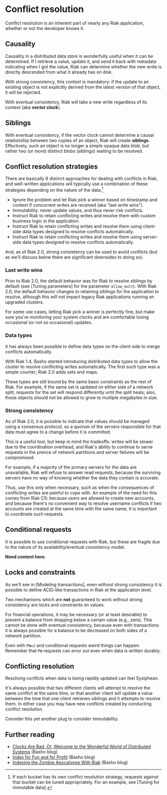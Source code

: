 # Conflict resolution

Conflict resolution is an inherent part of nearly any Riak
application, whether or not the developer knows it.

## Causality

Causality in a distributed data store is wonderfully useful when it
can be determined. If I retrieve a value, update it, and send it back
with metadata indicating when I got the value, Riak can determine
whether the new write is directly descended from what it already has
on disk.

With strong consistency, this context is mandatory: if the update to
an existing object is not explicitly derived from the latest version
of that object, it will be rejected.

With eventual consistency, Riak will take a new write regardless of
its context (aka **vector clock**).

## Siblings

With eventual consistency, if the vector clock cannot determine a
causal relationship between two copies of an object, Riak will create
**siblings**. Effectively, such an object is no longer a simple opaque
data blob, but rather two (or more) distinct blobs (siblings) waiting
to be resolved.

## Conflict resolution strategies

There are basically 6 distinct approaches for dealing with conflicts
in Riak, and well-written applications will typically use a
combination of these strategies depending on the nature of the data.[^conflict-tuning]

[^conflict-tuning]: If each bucket has its own conflict resolution
strategy, requests against that bucket can be tuned appropriately. For
an example, see [Tuning for immutable data].

* Ignore the problem and let Riak pick a winner based on timestamp and
  context if concurrent writes are received (aka "last write wins").
* Immutability: never update values, and thus never risk conflicts.
* Instruct Riak to retain conflicting writes and resolve them with
  custom business logic in the application.
* Instruct Riak to retain conflicting writes and resolve them using
  client-side data types designed to resolve conflicts automatically.
* Instruct Riak to retain conflicting writes and resolve them using
  server-side data types designed to resolve conflicts automatically.

And, as of Riak 2.0, strong consistency can be used to avoid conflicts
(but as we'll discuss below there are significant downsides to doing
so).


### Last write wins

Prior to Riak 2.0, the default behavior was for Riak to resolve
siblings by default (see [Tuning parameters] for the parameter
`allow_mult`). With Riak 2.0, the default behavior changes to
retaining siblings for the application to resolve, although this will
not impact legacy Riak applications running on upgraded clusters.

For some use cases, letting Riak pick a winner is perfectly fine, but
make sure you're monitoring your system clocks and are comfortable
losing occasional (or not so occasional) updates.

### Data types

It has always been possible to define data types on the client side to
merge conflicts automatically.

With Riak 1.4, Basho started introducing distributed data types to
allow the cluster to resolve conflicting writes automatically. The
first such type was a simple counter; Riak 2.0 adds sets and maps.

These types are still bound by the same basic constraints as the rest
of Riak. For example, if the same set is updated on either side of a
network split, requests for the set will respond differently until the
split heals; also, these objects should not be allowed to grow to
multiple megabytes in size.

### Strong consistency

As of Riak 2.0, it is possible to indicate that values should be
managed using a consensus protocol, so a quorum of the servers
responsible for that data must agree to a change before it is
committed.

This is a useful tool, but keep in mind the tradeoffs: writes will be
slower due to the coordination overhead, and Riak's ability to
continue to serve requests in the prence of network partitions and
server failures will be compromised.

For example, if a majority of the primary servers for the data are
unavailable, Riak will refuse to answer read requests, because the
surviving servers have no way of knowing whether the data they contain
is accurate.

Thus, use this only when necessary, such as when the consequences of
conflicting writes are painful to cope with. An example of the need
for this comes from Riak CS: because users are allowed to create new
accounts, and because there's no convenient way to resolve username
conflicts if two accounts are created at the same time with the same
name, it is important to coordinate such requests.

## Conditional requests

It is possible to use conditional requests with Riak, but these are
fragile due to the nature of its availability/eventual consistency
model.

**Need content here.**

## Locks and constraints

As we'll see in [Modeling transactions], even without strong consistency it is
possible to define ACID-like transactions in Riak at the application
level.

Two mechanisms which are **not** guaranteed to work without strong
consistency are locks and constraints on values.

For financial operations, it may be necessary (or at least desirable)
to prevent a balance from dropping below a certain value (e.g.,
zero). This cannot be done with eventual consistency, because even
with transactions it is always possible for a balance to be decreased
on both sides of a network partition.

Even with `PW=2` and conditional requests weird things can
happen. Remember that `PW` requests can error out even when data is
written durably.

## Conflicting resolution

Resolving conflicts when data is being rapidly updated can feel
Sysiphean.

It's always possible that two different clients will attempt to
resolve the same conflict at the same time, or that another client
will update a value between the time that one client retrieves
siblings and it attempts to resolve them. In either case you may have
new conflicts created by conducting conflict resolution.

Consider this yet another plug to consider immutability.

## Further reading

* [Clocks Are Bad, Or, Welcome to the Wonderful World of Distributed Systems](http://basho.com/clocks-are-bad-or-welcome-to-distributed-systems/) (Basho blog)
* [Index for Fun and for Profit](http://basho.com/index-for-fun-and-for-profit/) (Basho blog)
* [Indexing the Zombie Apocalypse With Riak](http://basho.com/indexing-the-zombie-apocalypse-with-riak/) (Basho blog)
